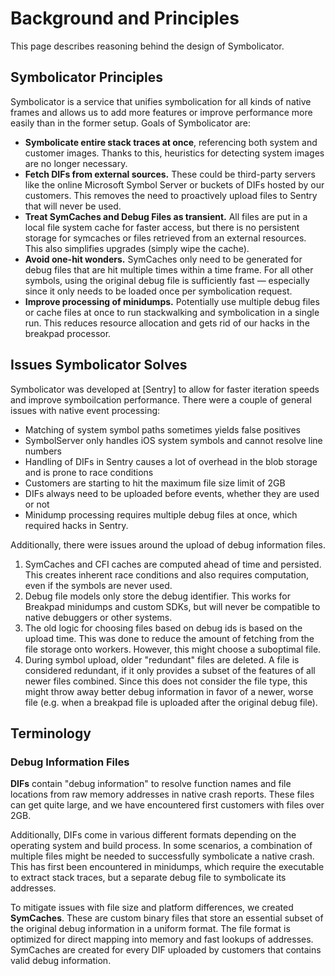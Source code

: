 # Background and Principles

This page describes reasoning behind the design of Symbolicator.

## Symbolicator Principles

Symbolicator is a service that unifies symbolication for all kinds of native
frames and allows us to add more features or improve performance more easily
than in the former setup. Goals of Symbolicator are:

- **Symbolicate entire stack traces at once**, referencing both system and
  customer images. Thanks to this, heuristics for detecting system images are no
  longer necessary.
- **Fetch DIFs from external sources.** These could be third-party servers like
  the online Microsoft Symbol Server or buckets of DIFs hosted by our customers.
  This removes the need to proactively upload files to Sentry that will never be
  used.
- **Treat SymCaches and Debug Files as transient.** All files are put in a local
  file system cache for faster access, but there is no persistent storage for
  symcaches or files retrieved from an external resources. This also simplifies
  upgrades (simply wipe the cache).
- **Avoid one-hit wonders.** SymCaches only need to be generated for debug files
  that are hit multiple times within a time frame. For all other symbols, using
  the original debug file is sufficiently fast — especially since it only needs
  to be loaded once per symbolication request.
- **Improve processing of minidumps.** Potentially use multiple debug files or
  cache files at once to run stackwalking and symbolication in a single run.
  This reduces resource allocation and gets rid of our hacks in the breakpad
  processor.

## Issues Symbolicator Solves

Symbolicator was developed at [Sentry] to allow for faster iteration speeds and
improve symboilcation performance. There were a couple of general issues with
native event processing:

- Matching of system symbol paths sometimes yields false positives
- SymbolServer only handles iOS system symbols and cannot resolve line numbers
- Handling of DIFs in Sentry causes a lot of overhead in the blob storage and is
  prone to race conditions
- Customers are starting to hit the maximum file size limit of 2GB
- DIFs always need to be uploaded before events, whether they are used or not
- Minidump processing requires multiple debug files at once, which required
  hacks in Sentry.

Additionally, there were issues around the upload of debug information files.

1. SymCaches and CFI caches are computed ahead of time and persisted. This
   creates inherent race conditions and also requires computation, even if the
   symbols are never used.
2. Debug file models only store the debug identifier. This works for Breakpad
   minidumps and custom SDKs, but will never be compatible to native debuggers
   or other systems.
3. The old logic for choosing files based on debug ids is based on the upload
   time. This was done to reduce the amount of fetching from the file storage
   onto workers. However, this might choose a suboptimal file.
4. During symbol upload, older "redundant" files are deleted. A file is
   considered redundant, if it only provides a subset of the features of all
   newer files combined. Since this does not consider the file type, this might
   throw away better debug information in favor of a newer, worse file (e.g.
   when a breakpad file is uploaded after the original debug file).

## Terminology

### Debug Information Files

**DIFs** contain "debug information" to resolve function names and file
locations from raw memory addresses in native crash reports. These files can get
quite large, and we have encountered first customers with files over 2GB.

Additionally, DIFs come in various different formats depending on the operating
system and build process. In some scenarios, a combination of multiple files
might be needed to successfully symbolicate a native crash. This has first been
encountered in minidumps, which require the executable to extract stack traces,
but a separate debug file to symbolicate its addresses.

To mitigate issues with file size and platform differences, we created
**SymCaches**. These are custom binary files that store an essential subset of
the original debug information in a uniform format. The file format is optimized
for direct mapping into memory and fast lookups of addresses. SymCaches are
created for every DIF uploaded by customers that contains valid debug
information.
